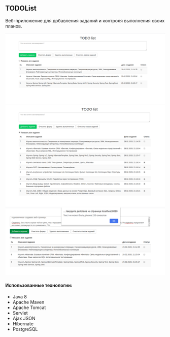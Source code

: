 ## TODOList

Веб-приложение для добавления заданий и контроля выполнения своих планов.

![img](https://github.com/TrukRoman/TODOList/blob/master/src/main/resources/todolist1.png)
![img](https://github.com/TrukRoman/TODOList/blob/master/src/main/resources/todolist2.png)
![img](https://github.com/TrukRoman/TODOList/blob/master/src/main/resources/todolist3.png)

#### Использованные технологии:
+ Java 8
+ Apache Maven
+ Apache Tomcat
+ Servlet
+ Ajax JSON
+ Hibernate
+ PostgreSQL